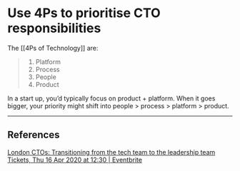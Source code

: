 # Use 4Ps to prioritise CTO responsibilities
The [[4Ps of Technology]] are:

> 1. Platform
> 2. Process
> 3. People
> 4. Product

In a start up, you’d typically focus on product + platform. When it goes bigger, your priority might shift into people > process > platform > product.

- - -
## References
[London CTOs: Transitioning  from the tech team to the leadership team Tickets, Thu 16 Apr 2020 at 12:30 | Eventbrite](https://www.eventbrite.co.uk/e/london-ctos-transitioning-from-the-tech-team-to-the-leadership-team-tickets-102241639496#)

<!-- #evergreen #leadership -->

<!-- {BearID:DC860782-4B43-4EFF-AD96-73EE6E2F74A9-1543-000073DFB46041FB} -->
